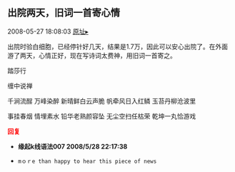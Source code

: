 ## 出院两天，旧词一首寄心情
2008-05-27 18:08:03
[原址▸](http://www.fxgan.com/chan_time/2008_01_06/1007.htm)


出院时验白细胞，已经停针好几天，结果是1.7万，因此可以安心出院了。在外面游了两天，心情正好，现在写诗词太费神，用旧词一首寄之。

踏莎行

缠中说禅

 千涧流酲 
 万峰染醉
 新晴鲜白云声脆
 帆牵风日入红鳞
 玉苔丹柳沧波里


 事挂春烟
 情埋素水
 铅华老熟颜容坠
 无尘空扫任枯荣
 乾坤一丸恰游戏




<font color='red'>**回复**</font>


- **缘起k线语法007 2008/5/28 22:17:38**
- ```
  mｏｒe than happy to hear this piece of news
  ```
